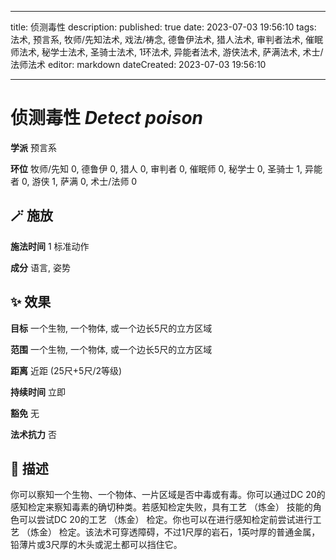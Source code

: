
---
title: 侦测毒性
description: 
published: true
date: 2023-07-03 19:56:10
tags: 法术, 预言系, 牧师/先知法术, 戏法/祷念, 德鲁伊法术, 猎人法术, 审判者法术, 催眠师法术, 秘学士法术, 圣骑士法术, 1环法术, 异能者法术, 游侠法术, 萨满法术, 术士/法师法术
editor: markdown
dateCreated: 2023-07-03 19:56:10

---

# **侦测毒性** *Detect poison*

**学派** 预言系 

**环位** 牧师/先知 0, 德鲁伊 0, 猎人 0, 审判者 0, 催眠师 0, 秘学士 0, 圣骑士 1, 异能者 0, 游侠 1, 萨满 0, 术士/法师 0

## 🪄 施放

**施法时间** 1 标准动作

**成分** 语言, 姿势

## ✨ 效果 

**目标** 一个生物, 一个物体, 或一个边长5尺的立方区域 

**范围** 一个生物, 一个物体, 或一个边长5尺的立方区域

**距离** 近距 (25尺+5尺/2等级)  

**持续时间** 立即 

**豁免** 无

**法术抗力** 否

## 📖 描述

你可以察知一个生物、一个物体、一片区域是否中毒或有毒。你可以通过DC 20的感知检定来察知毒素的确切种类。若感知检定失败，具有工艺 （炼金） 技能的角色可以尝试DC 20的工艺 （炼金） 检定。你也可以在进行感知检定前尝试进行工艺 （炼金） 检定。该法术可穿透障碍，不过1尺厚的岩石，1英吋厚的普通金属，铅薄片或3尺厚的木头或泥土都可以挡住它。
    